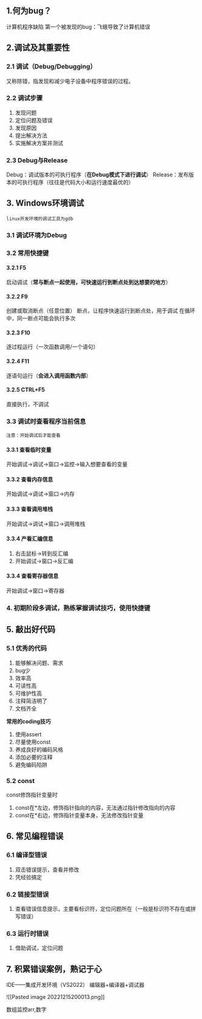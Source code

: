 ## 1.何为bug？
计算机程序缺陷
第一个被发现的bug：飞蛾导致了计算机错误

## 2.调试及其重要性
### 2.1 调试（Debug/Debugging）
又称除错，指发现和减少电子设备中程序错误的过程。

### 2.2 调试步骤
1. 发现问题
2. 定位问题及错误
3. 发现原因
4. 提出解决方法
5. 实施解决方案并测试

### 2.3 Debug与Release
Debug：调试版本的可执行程序（**在Debug模式下进行调试**）
Release：发布版本的可执行程序（往往是代码大小和运行速度最优的）

## 3. Windows环境调试
	linux开发环境的调试工具为gdb

### 3.1 调试环境为Debug

### 3.2 常用快捷键
#### 3.2.1 F5
启动调试（**常与断点一起使用，可快速运行到断点处到达想要的地方**）
#### 3.2.2 F9
创建或取消断点（任意位置）
断点，让程序快速运行到断点处，用于调试
在循环中，同一断点可能会执行多次
#### 3.2.3 F10
逐过程运行（一次函数调用/一个语句）
#### 3.2.4 F11
逐语句运行（**会进入调用函数内部**）
#### 3.2.5 CTRL+F5
直接执行，不调试

### 3.3 调试时查看程序当前信息
	注意：开始调试后才能查看

#### 3.3.1 查看临时变量
开始调试->调试->窗口->监控->输入想要查看的变量

#### 3.3.2 查看内存信息
开始调试->调试->窗口->内存

#### 3.3.3 查看调用堆栈
开始调试->调试->窗口->调用堆栈

#### 3.3.4 产看汇编信息
1. 右击鼠标->转到反汇编
2. 开始调试->窗口->反汇编

#### 3.3.4 查看寄存器信息
开始调试->窗口->寄存器

### 4. 初期阶段多调试，熟练掌握调试技巧，使用快捷键


## 5. 敲出好代码

### 5.1 优秀的代码
1. 能够解决问题、需求
2. bug少
3. 效率高
4. 可读性高
5. 可维护性高
6. 注释简洁明了
7. 文档齐全

**常用的coding技巧**
1. 使用assert
2. 尽量使用const
3. 养成良好的编码风格
4. 添加必要的注释
5. 避免编码陷阱

### 5.2 const
const修饰指针变量时
1. const在\*左边，修饰指针指向的内容，无法通过指针修改指向的内容
2. const在\*右边，修饰指针变量本身，无法修改指针变量

## 6. 常见编程错误
### 6.1 编译型错误
1. 双击错误提示，查看并修改
2. 凭经验搞定

### 6.2 链接型错误
1. 查看错误信息提示，主要看标识符，定位问题所在（一般是标识符不存在或拼写错误）

### 6.3 运行时错误
1. 借助调试，定位问题

## 7. 积累错误案例，熟记于心





IDE——集成开发环境（VS2022）
编辑器+编译器+调试器

![[Pasted image 20221215200013.png]]

数组监控arr,数字

